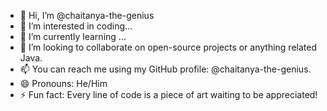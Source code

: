 - 👋 Hi, I’m @chaitanya-the-genius
- 👀 I’m interested in coding...
- 🌱 I’m currently learning ...
- 💞️ I’m looking to collaborate on open-source projects or anything related Java.
- 📫 You can reach me using my GitHub profile: @chaitanya-the-genius.
- 😄 Pronouns: He/Him
- ⚡ Fun fact: Every line of code is a piece of art waiting to be appreciated!

<!---
chaitanya-the-genius/chaitanya-the-genius is a ✨ special ✨ repository because its `README.md` (this file) appears on your GitHub profile.
You can click the Preview link to take a look at your changes.
--->
